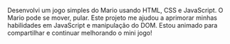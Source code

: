 Desenvolvi um jogo simples do Mario usando HTML, CSS e JavaScript. O Mario pode se mover, pular. Este projeto me ajudou a aprimorar minhas habilidades em JavaScript e manipulação do DOM. Estou animado para compartilhar e continuar melhorando o mini jogo!
